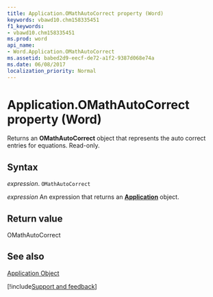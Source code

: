 ```yaml
---
title: Application.OMathAutoCorrect property (Word)
keywords: vbawd10.chm158335451
f1_keywords:
- vbawd10.chm158335451
ms.prod: word
api_name:
- Word.Application.OMathAutoCorrect
ms.assetid: babed2d9-eecf-de72-a1f2-9387d068e74a
ms.date: 06/08/2017
localization_priority: Normal
---
```



# Application.OMathAutoCorrect property (Word)

Returns an  **OMathAutoCorrect** object that represents the auto correct entries for equations. Read-only.


## Syntax

_expression_. `OMathAutoCorrect`

 _expression_ An expression that returns an **[Application](Word.Application.md)** object. 


## Return value

OMathAutoCorrect


## See also


[Application Object](Word.Application.md)

[!include[Support and feedback](~/includes/feedback-boilerplate.md)]
